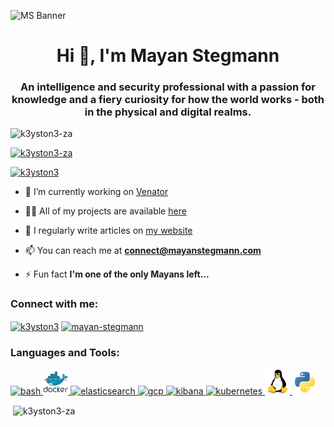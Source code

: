 ![MS Banner](https://github.com/K3ySton3-ZA/K3ySton3-ZA/assets/129148387/a0ea75ed-a4c6-4ad2-9ea4-a31e92e6bd3e)


<h1 align="center">Hi 👋, I'm Mayan Stegmann</h1>
<h3 align="center">An intelligence and security professional with a passion for knowledge and a fiery curiosity for how the world works - both in the physical and digital realms.</h3>

<p align="left"> <img src="https://komarev.com/ghpvc/?username=k3yston3-za&label=Profile%20views&color=0e75b6&style=flat" alt="k3yston3-za" /> </p>

<p align="left"> <a href="https://github.com/ryo-ma/github-profile-trophy"><img src="https://github-profile-trophy.vercel.app/?username=k3yston3-za" alt="k3yston3-za" /></a> </p>

<p align="left"> <a href="https://twitter.com/k3yston3" target="blank"><img src="https://img.shields.io/twitter/follow/k3yston3?logo=twitter&style=for-the-badge" alt="k3yston3" /></a> </p>

- 🔭 I’m currently working on [Venator](https://github.com/venator-project/)

- 👨‍💻 All of my projects are available [here](https://github.com/K3ySton3-ZA/)

- 📝 I regularly write articles on [my website](https://mayanstegmann.com/)

- 📫 You can reach me at **connect@mayanstegmann.com**

- ⚡ Fun fact **I'm one of the only Mayans left...**

<h3 align="left">Connect with me:</h3>
<p align="left">
<a href="https://twitter.com/k3yston3" target="blank"><img align="center" src="https://raw.githubusercontent.com/rahuldkjain/github-profile-readme-generator/master/src/images/icons/Social/twitter.svg" alt="k3yston3" height="30" width="40" /></a>
<a href="https://linkedin.com/in/mayan-stegmann" target="blank"><img align="center" src="https://raw.githubusercontent.com/rahuldkjain/github-profile-readme-generator/master/src/images/icons/Social/linked-in-alt.svg" alt="mayan-stegmann" height="30" width="40" /></a>
</p>

<h3 align="left">Languages and Tools:</h3>
<p align="left"> <a href="https://www.gnu.org/software/bash/" target="_blank" rel="noreferrer"> <img src="https://www.vectorlogo.zone/logos/gnu_bash/gnu_bash-icon.svg" alt="bash" width="40" height="40"/> </a> <a href="https://www.docker.com/" target="_blank" rel="noreferrer"> <img src="https://raw.githubusercontent.com/devicons/devicon/master/icons/docker/docker-original-wordmark.svg" alt="docker" width="40" height="40"/> </a> <a href="https://www.elastic.co" target="_blank" rel="noreferrer"> <img src="https://www.vectorlogo.zone/logos/elastic/elastic-icon.svg" alt="elasticsearch" width="40" height="40"/> </a> <a href="https://cloud.google.com" target="_blank" rel="noreferrer"> <img src="https://www.vectorlogo.zone/logos/google_cloud/google_cloud-icon.svg" alt="gcp" width="40" height="40"/> </a> <a href="https://www.elastic.co/kibana" target="_blank" rel="noreferrer"> <img src="https://www.vectorlogo.zone/logos/elasticco_kibana/elasticco_kibana-icon.svg" alt="kibana" width="40" height="40"/> </a> <a href="https://kubernetes.io" target="_blank" rel="noreferrer"> <img src="https://www.vectorlogo.zone/logos/kubernetes/kubernetes-icon.svg" alt="kubernetes" width="40" height="40"/> </a> <a href="https://www.linux.org/" target="_blank" rel="noreferrer"> <img src="https://raw.githubusercontent.com/devicons/devicon/master/icons/linux/linux-original.svg" alt="linux" width="40" height="40"/> </a> <a href="https://www.python.org" target="_blank" rel="noreferrer"> <img src="https://raw.githubusercontent.com/devicons/devicon/master/icons/python/python-original.svg" alt="python" width="40" height="40"/> </a> </p>

<p>&nbsp;<img align="center" src="https://github-readme-stats.vercel.app/api?username=k3yston3-za&show_icons=true&locale=en" alt="k3yston3-za" /></p>

